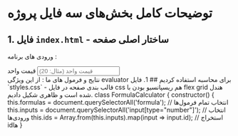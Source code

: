 # توضیحات کامل بخش‌های سه فایل پروژه

## 1. فایل `index.html` - ساختار اصلی صفحه
ورودی های برنامه :
<div class="input-box">
  <label for="fee">قیمت واحد</label>
  <input type="number" id="fee" placeholder="قیمت واحد (مثال: 20)">
</div>
نتایج و فرمول های ما :
<formula evaluator="count * fee - discount"></formula>
از این ویژگی evaluator برای محاسبه استفاده کردیم 
## 1. فایل `stlyles.css` - قالب بندی صفحه
در فایل css هم ریسپانسیو بودن با flex grid هندل شده است و ظاهری شکیل دادیم.
class FormulaCalculator {
  constructor() {
    this.formulas = document.querySelectorAll('formula'); // انتخاب تمام فرمول‌ها
    this.inputs = document.querySelectorAll('input[type="number"]'); // انتخاب ورودی‌ها
    this.ids = Array.from(this.inputs).map(input => input.id); // استخراج idها
  }
